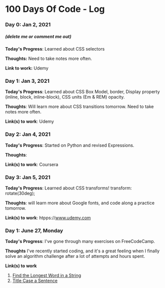 # 100 Days Of Code - Log

### Day 0: Jan 2, 2021
##### (delete me or comment me out)

**Today's Progress**: Learned about CSS selectors

**Thoughts:** Need to take notes more often.

**Link to work:** Udemy

### Day 1: Jan 3, 2021

**Today's Progress**: Learned about CSS Box Model, border, Display property (inline, block, inline-block), CSS units (Em & REM) opacity.

**Thoughts**: Will learn more about CSS transitions tomorrow. Need to take notes more often.

**Link(s) to work**: Udemy


### Day 2: Jan 4, 2021

**Today's Progress**: Started on Python and revised Expressions.

**Thoughts**: 

**Link(s) to work**: Coursera

### Day 3: Jan 5, 2021

**Today's Progress**: Learned about CSS transforms! transform: rotate(30deg);

**Thoughts**: will learn more about Google fonts, and code along a practice tomorrow.

**Link(s) to work**: htpps://www.udemy.com

### Day 1: June 27, Monday

**Today's Progress**: I've gone through many exercises on FreeCodeCamp.

**Thoughts** I've recently started coding, and it's a great feeling when I finally solve an algorithm challenge after a lot of attempts and hours spent.

**Link(s) to work**
1. [Find the Longest Word in a String](https://www.freecodecamp.com/challenges/find-the-longest-word-in-a-string)
2. [Title Case a Sentence](https://www.freecodecamp.com/challenges/title-case-a-sentence)
